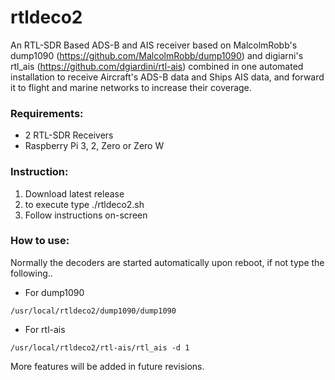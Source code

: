 # rtldeco2

An RTL-SDR Based ADS-B and AIS receiver based on MalcolmRobb's dump1090 (https://github.com/MalcolmRobb/dump1090) and digiarni's rtl_ais (https://github.com/dgiardini/rtl-ais) combined in one automated installation to receive Aircraft's ADS-B data and Ships AIS data, and forward it to flight and marine networks to increase their coverage.

### Requirements:
- 2 RTL-SDR Receivers
- Raspberry Pi 3, 2, Zero or Zero W

### Instruction:
1. Download latest release
2. to execute type ./rtldeco2.sh
3. Follow instructions on-screen

### How to use:
Normally the decoders are started automatically upon reboot, if not type the following..
- For dump1090
```
/usr/local/rtldeco2/dump1090/dump1090
```     
- For rtl-ais    
```
/usr/local/rtldeco2/rtl-ais/rtl_ais -d 1
```
More features will be added in future revisions.
